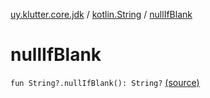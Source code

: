 [uy.klutter.core.jdk](../index.md) / [kotlin.String](index.md) / [nullIfBlank](.)


# nullIfBlank
`fun String?.nullIfBlank(): String?` [(source)](https://github.com/kohesive/klutter/blob/master/core-jdk6/src/main/kotlin/uy/klutter/core/jdk/Strings.kt#L99)


